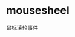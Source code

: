 # mousesheel
鼠标滚轮事件
<pre>
<script>
    document.onmousewheel=wheel;
    if(document.addEventListener) document.addEventListener('DOMMouseScroll',wheel,false);  //Firefox 专用事件DOMMouseScroll
    function wheel(event){
        var e=event || window.event;
        if(e.wheelDelta){
            if(e.wheelDelta>0){  //鼠标往上 滚动 wheelDelta的值等于 120
                alert('上')
            }else{                //鼠标往下 滚动 wheelDelta的值等于 -120
                alert('下')
            }
        }else if(e.detail){  //Firefox的属性是detail       Firefox正负和其他浏览器相反
            if(e.detail<0){  //Firefox下鼠标往上 滚动 detail的值等于 -3
                alert('Firefox 上')
            }else{           //Firefox下鼠标往下 滚动 detail的值等于 3
                alert('Firefox 下')
            }
        }
    }
</script>
</pre>

